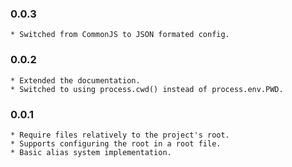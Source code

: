 ### 0.0.3
    * Switched from CommonJS to JSON formated config.
### 0.0.2
    * Extended the documentation.
    * Switched to using process.cwd() instead of process.env.PWD.
### 0.0.1
    * Require files relatively to the project's root.
    * Supports configuring the root in a root file.
    * Basic alias system implementation.
